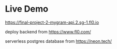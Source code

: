 # Live Demo

https://final-project-2-mygram-api.2.sg-1.fl0.io

deploy backend from https://www.fl0.com/

serverless postgres database from https://neon.tech/
